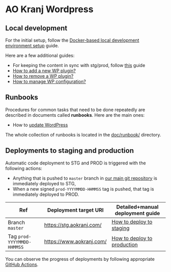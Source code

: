 # AO Kranj Wordpress



## Local development

For the initial setup, follow the [Docker-based local development environment setup](doc/docker-dev-environment.md) guide.

Here are a few additional guides:
- For keeping the content in sync with stg/prod, follow [this](doc/database-transfers.md) guide
- [How to add a new WP plugin?](doc/howto-plugin-add.md)
- [How to remove a WP plugin?](doc/howto-plugin-remove.md)
- [How to manage WP configuration?](doc/howto-configuration-management.md)



## Runbooks

Procedures for common tasks that need to be done repeatedly are described in documents called **runbooks**.
Here are the main ones:
- How to [update WordPress](doc/runbook/update-wordpress.md)

The whole collection of runbooks is located in the [doc/runbook/](doc/runbook/) directory.



## Deployments to staging and production

Automatic code deployment to STG and PROD is triggered with the following actions:
- Anything that is pushed to `master` branch in [our main git repository](https://github.com/aokranj/website-aokranj.com) is immediately deployed to STG,
- When a new signed `prod-YYYYMMDD-HHMMSS` tag is pushed, that tag is immediately deployed to PROD.

| Ref                        | Deployment target URI    | Detailed+manual deployment guide                  |
| -------------------------- | ------------------------ | ------------------------------------------------- |
| Branch `master`            | https://stg.aokranj.com/ | [How to deploy to staging](doc/deploy-stg.md)     |
| Tag `prod-YYYYMMDD-HHMMSS` | https://www.aokranj.com/ | [How to deploy to production](doc/deploy-prod.md) |

You can observe the progress of deployments by following appropriate [GitHub Actions](https://github.com/aokranj/website-aokranj.com/actions).
